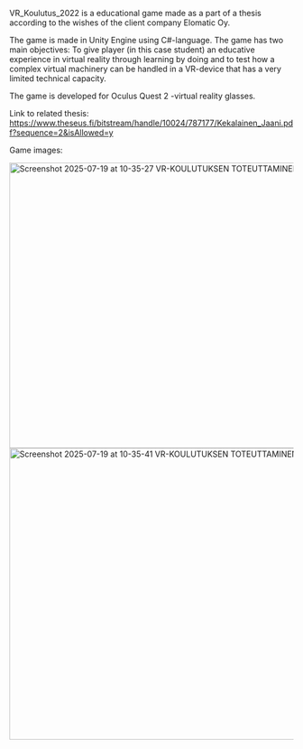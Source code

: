 VR_Koulutus_2022 is a educational game made as a part of a thesis according to the wishes of the client company Elomatic Oy.

The game is made in Unity Engine using C#-language. The game has two main objectives: To give player (in this case student) an educative experience in virtual reality through learning by doing 
and to test how a complex virtual machinery can be handled in a VR-device that has a very limited technical capacity.

The game is developed for Oculus Quest 2 -virtual reality glasses.

Link to related thesis:
https://www.theseus.fi/bitstream/handle/10024/787177/Kekalainen_Jaani.pdf?sequence=2&isAllowed=y



Game images:


<img width="860" height="506" alt="Screenshot 2025-07-19 at 10-35-27 VR-KOULUTUKSEN TOTEUTTAMINEN TEOLLISUUDELLE - Kekalainen_Jaani pdf" src="https://github.com/user-attachments/assets/716062b9-0cbf-4072-bab3-d08f35bf7acf" />


<img width="873" height="517" alt="Screenshot 2025-07-19 at 10-35-41 VR-KOULUTUKSEN TOTEUTTAMINEN TEOLLISUUDELLE - Kekalainen_Jaani pdf" src="https://github.com/user-attachments/assets/80bfbdbd-6582-4f38-b371-cfdcd5e9f12c" />
